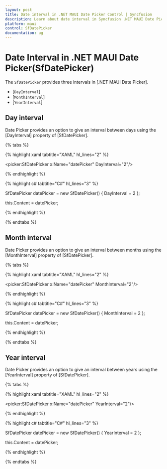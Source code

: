 ```yaml
---
layout: post
title: Date interval in .NET MAUI Date Picker Control | Syncfusion
description: Learn about date interval in Syncfusion .NET MAUI Date Picker (SfDatePicker) control and its basic features.
platform: maui
control: SfDatePicker
documentation: ug
---
```


# Date Interval in .NET MAUI Date Picker(SfDatePicker)

The `SfDatePicker` provides three intervals in [.NET MAUI Date Picker].

 * [`DayInterval`]
 * [`MonthInterval`]
 * [`YearInterval`]

## Day interval

Date Picker provides an option to give an interval between days using the [DayInterval] property of [SfDatePicker].

{% tabs %}

{% highlight xaml tabtitle="XAML" hl_lines="2" %}

<picker:SfDatePicker x:Name="datePicker"
                     DayInterval="2"/>

{% endhighlight %}

{% highlight c# tabtitle="C#" hl_lines="3" %}

SfDatePicker datePicker = new SfDatePicker()
{
    DayInterval = 2
};

this.Content = datePicker;

{% endhighlight %}

{% endtabs %}

## Month interval

Date Picker provides an option to give an interval between months using the [MonthInterval] property of [SfDatePicker].

{% tabs %}

{% highlight xaml tabtitle="XAML" hl_lines="2" %}

<picker:SfDatePicker x:Name="datePicker"
                     MonthInterval="2"/>

{% endhighlight %}

{% highlight c# tabtitle="C#" hl_lines="3" %}

SfDatePicker datePicker = new SfDatePicker()
{
    MonthInterval = 2
};

this.Content = datePicker;

{% endhighlight %}

{% endtabs %}

## Year interval

Date Picker provides an option to give an interval between years using the [YearInterval] property of [SfDatePicker].

{% tabs %}

{% highlight xaml tabtitle="XAML" hl_lines="2" %}

<picker:SfDatePicker x:Name="datePicker"
                     YearInterval="2"/>

{% endhighlight %}

{% highlight c# tabtitle="C#" hl_lines="3" %}

SfDatePicker datePicker = new SfDatePicker()
{
    YearInterval = 2
};

this.Content = datePicker;

{% endhighlight %}

{% endtabs %}